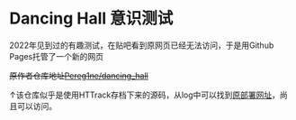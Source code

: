 # Dancing Hall 意识测试

2022年见到过的有趣测试，在贴吧看到原网页已经无法访问，于是用Github Pages托管了一个新的网页

~~原作者仓库地址[Pereg1ne/dancing_hall](https://github.com/Pereg1ne/dancing_hall)~~

↑该仓库似乎是使用HTTrack存档下来的源码，从log中可以找到[原部署网址](http://zdzbxr.epub360.cn/v2/manage/book/nwxmf0/)，尚且可以访问。
